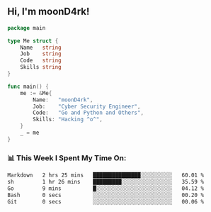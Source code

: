 <h2> Hi, I'm moonD4rk!</h2>

```go
package main

type Me struct {
	Name   string
	Job    string
	Code   string
	Skills string
}

func main() {
	me := &Me{
		Name:   "moonD4rk",
		Job:    "Cyber Security Engineer",
		Code:   "Go and Python and Others",
		Skills: "Hacking ^o^",
	}
	_ = me
}
```

<h3>📊 This Week I Spent My Time On:</h3>
<!-- <img align='right' src="https://github-readme-stats.vercel.app/api?username=moond4rk&show_icons=true&theme=radical", width="300" height="150"> -->

<!--START_SECTION:waka-->

```txt
Markdown   2 hrs 25 mins   ███████████████░░░░░░░░░░   60.01 %
sh         1 hr 26 mins    █████████░░░░░░░░░░░░░░░░   35.59 %
Go         9 mins          █░░░░░░░░░░░░░░░░░░░░░░░░   04.12 %
Bash       0 secs          ░░░░░░░░░░░░░░░░░░░░░░░░░   00.20 %
Git        0 secs          ░░░░░░░░░░░░░░░░░░░░░░░░░   00.06 %
```

<!--END_SECTION:waka-->

